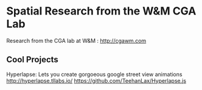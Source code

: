 # Spatial Research from the W&M CGA Lab
Research from the CGA lab at W&amp;M : http://cgawm.com

## Cool Projects
Hyperlapse: Lets you create gorgoeous google street view animations
http://hyperlapse.tllabs.io/
https://github.com/TeehanLax/Hyperlapse.js
